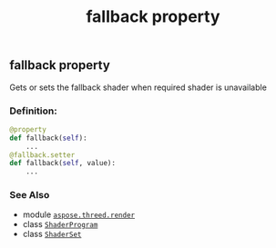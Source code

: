 ﻿---
title: fallback property
second_title: Aspose.3D for Python via .NET API References
description: 
type: docs
weight: 30
url: /aspose.threed.render/shaderset/fallback/
is_root: false
---

## fallback property


Gets or sets the fallback shader when required shader is unavailable
### Definition:
```python
@property
def fallback(self):
    ...
@fallback.setter
def fallback(self, value):
    ...
```

### See Also
* module [`aspose.threed.render`](../../)
* class [`ShaderProgram`](/3d/python-net/aspose.threed.render/shaderprogram)
* class [`ShaderSet`](/3d/python-net/aspose.threed.render/shaderset)
